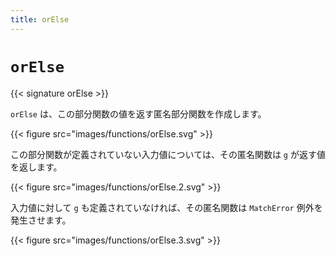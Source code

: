 ```yaml
---
title: orElse
---
```


# `orElse`

{{< signature orElse >}}

`orElse` は、この部分関数の値を返す匿名部分関数を作成します。

{{< figure src="images/functions/orElse.svg" >}}

この部分関数が定義されていない入力値については、その匿名関数は `g` が返す値を返します。

{{< figure src="images/functions/orElse.2.svg" >}}

入力値に対して `g` も定義されていなければ、その匿名関数は `MatchError` 例外を発生させます。

{{< figure src="images/functions/orElse.3.svg" >}}
